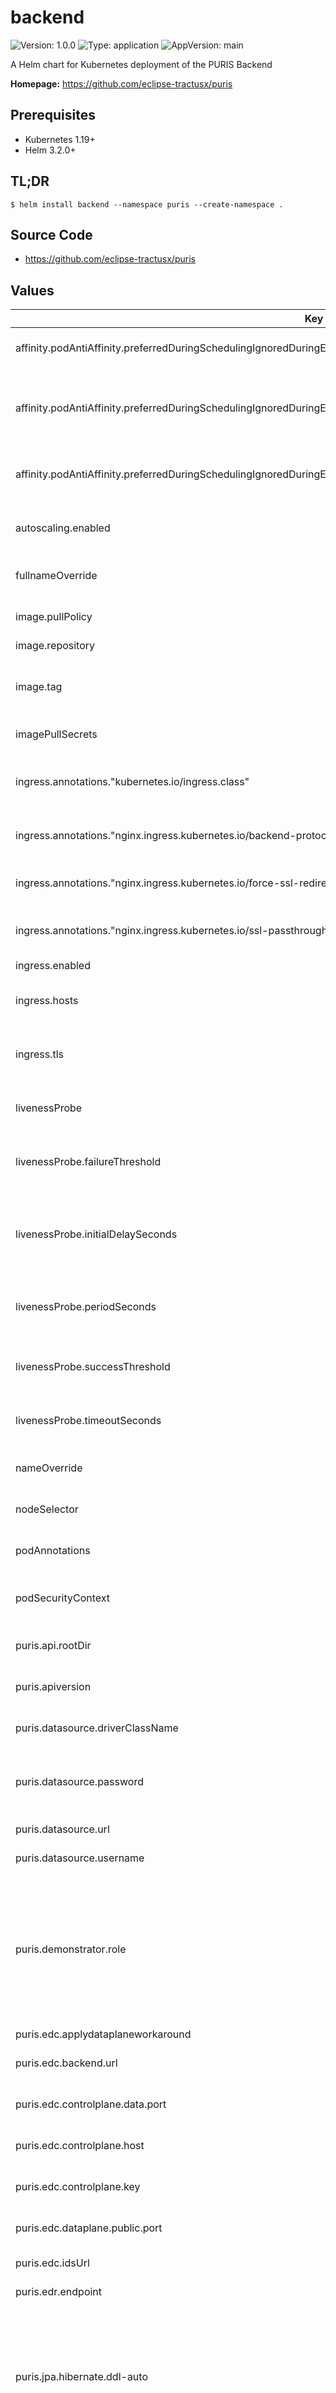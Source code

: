 # backend

![Version: 1.0.0](https://img.shields.io/badge/Version-1.0.0-informational?style=flat-square) ![Type: application](https://img.shields.io/badge/Type-application-informational?style=flat-square) ![AppVersion: main](https://img.shields.io/badge/AppVersion-main-informational?style=flat-square)

A Helm chart for Kubernetes deployment of the PURIS Backend

**Homepage:** <https://github.com/eclipse-tractusx/puris>

## Prerequisites
- Kubernetes 1.19+
- Helm 3.2.0+

## TL;DR
```shell
$ helm install backend --namespace puris --create-namespace .
```

## Source Code

* <https://github.com/eclipse-tractusx/puris>

## Values

| Key | Type | Default | Description |
|-----|------|---------|-------------|
| affinity.podAntiAffinity.preferredDuringSchedulingIgnoredDuringExecution | list | `[{"podAffinityTerm":{"labelSelector":{"matchExpressions":[{"key":"app.kubernetes.io/name","operator":"DoesNotExist"}]},"topologyKey":"kubernetes.io/hostname"},"weight":100}]` | Rules for the scheduler to find a pod |
| affinity.podAntiAffinity.preferredDuringSchedulingIgnoredDuringExecution[0].podAffinityTerm.labelSelector.matchExpressions | list | `[{"key":"app.kubernetes.io/name","operator":"DoesNotExist"}]` | Matching Expressions as key and operators for the pod affinity |
| affinity.podAntiAffinity.preferredDuringSchedulingIgnoredDuringExecution[0].podAffinityTerm.topologyKey | string | `"kubernetes.io/hostname"` | Topology key of the Kubernetes cluster |
| autoscaling.enabled | bool | `false` | Enable or disable the autoscaling of pods |
| fullnameOverride | string | `""` | Possibility to override the fullname |
| image.pullPolicy | string | `"IfNotPresent"` | THe policy for the image pull process |
| image.repository | string | `"tractusx/app-puris-backend"` |  |
| image.tag | string | `""` | Overrides the image tag whose default is the chart appVersion. |
| imagePullSecrets | list | `[]` | List of used secrets |
| ingress.annotations."kubernetes.io/ingress.class" | string | `"nginx"` | Kubernetes Ingress class annotation for direct bindings |
| ingress.annotations."nginx.ingress.kubernetes.io/backend-protocol" | string | `"HTTP"` | The backend protocol type (e.g. HTTP) |
| ingress.annotations."nginx.ingress.kubernetes.io/force-ssl-redirect" | string | `"true"` | Force redirects from HTTP to HTTPS |
| ingress.annotations."nginx.ingress.kubernetes.io/ssl-passthrough" | string | `"true"` | Pass SSL traffic to the backend ports |
| ingress.enabled | bool | `false` | Enable the Ingress |
| ingress.hosts | list | `[{"host":"home.int.demo.catena-x.net","paths":[{"path":"/","pathType":"ImplementationSpecific"}]}]` | Hosts for the Ingress controller |
| ingress.tls | list | `[{"hosts":["home.int.demo.catena-x.net"],"secretName":"tls-secret"}]` | TLS certificates for the Ingress controller |
| livenessProbe | object | `{"failureThreshold":3,"initialDelaySeconds":250,"periodSeconds":25,"successThreshold":1,"timeoutSeconds":1}` | Checks whether a pod is alive or not |
| livenessProbe.failureThreshold | int | `3` | Number of failures (threshold) for a liveness probe |
| livenessProbe.initialDelaySeconds | int | `250` | Delay in seconds after which an initial liveness probe is checked |
| livenessProbe.periodSeconds | int | `25` | Wait time in seconds between liveness probes |
| livenessProbe.successThreshold | int | `1` | Number of trys until a pod is marked alive |
| livenessProbe.timeoutSeconds | int | `1` | Timeout in seconds of the liveness probe |
| nameOverride | string | `""` | Possibility to override the name |
| nodeSelector | object | `{}` | Constrains for the node selector |
| podAnnotations | object | `{}` | Annotations added to a running pod |
| podSecurityContext | object | `{}` | Added security contexts for a pod |
| puris.api.rootDir | string | `"/catena"` | The root directory of the API |
| puris.apiversion | string | `"1.0.0"` | Current version of the puris API |
| puris.datasource.driverClassName | string | `"org.hsqldb.jdbc.JDBCDriver"` | Driver class name of the database |
| puris.datasource.password | string | `nil` | Password for the database user. Do not set a password! |
| puris.datasource.url | string | `"jdbc:hsqldb:mem:testdb;DB_CLOSE_DELAY=-1"` | URL of the database |
| puris.datasource.username | string | `"sa"` | Username of the database |
| puris.demonstrator.role | string | `nil` | Current role of the PURIS demonstrator. Default value should be empty. Can be set to "customer" or "supplier" to enable demonstration setup |
| puris.edc.applydataplaneworkaround | bool | `true` |  |
| puris.edc.backend.url | string | `"http://172.17.0.2:32084"` | URL of the EDC backend service |
| puris.edc.controlplane.data.port | int | `30091` | Data port of the EDC control plane |
| puris.edc.controlplane.host | string | `"172.17.0.2"` | IP address of the EDC control plane |
| puris.edc.controlplane.key | string | `""` | Key for the EDC control plane |
| puris.edc.dataplane.public.port | int | `30784` | Public port of the EDC data plane |
| puris.edc.idsUrl | string | `"http://plato-controlplane:8084/api/v1/ids"` | Own IDS URL of the EDC |
| puris.edr.endpoint | string | `"${my.base.url}:${server.port}/catena/edrendpoint"` | Endpoint for EDR |
| puris.jpa.hibernate.ddl-auto | string | `"create"` | Initialises SQL database with Hibernate property "create" to allow Hibernate to first drop all tables and then create new ones |
| puris.jpa.properties.hibernate.enable_lazy_load_no_trans | bool | `true` | Enables "Lazy load no trans" property to fetch of each lazy entity to open a temporary session and run inside a separate transaction |
| puris.minikube.ip | string | `"host.minikube.internal"` | IP of minikube for the EDC configuration |
| puris.my.base.url | string | `"http://localhost"` | Own base URL |
| puris.own.bpnl | string | `"BPNL1234567890ZZ"` | Own BPNL of the EDC |
| puris.own.bpns | string | `"BPNS1234567890ZZ"` | Own BPNS of the EDC |
| puris.own.edr.deletiontimer | int | `2` | Number of minutes before received authentication data of a consumer pull is removed from memory |
| puris.request.apiassetid | string | `"product-stock-request-api"` | Asset ID for request API |
| puris.request.serverendpoint | string | `"${my.base.url}:${server.port}/catena/product-stock/request"` | Endpoint of server for request |
| puris.response.apiassetid | string | `"product-stock-response-api"` | Asset ID for response API |
| puris.response.serverendpoint | string | `"${my.base.url}:${server.port}/catena/product-stock/response"` | Endpoint of server for response |
| readinessProbe | object | `{"failureThreshold":3,"initialDelaySeconds":250,"periodSeconds":25,"successThreshold":1,"timeoutSeconds":1}` | Checks if the pod is fully ready to operate |
| readinessProbe.failureThreshold | int | `3` | Number of failures (threshold) for a readiness probe |
| readinessProbe.initialDelaySeconds | int | `250` | Delay in seconds after which an initial readiness probe is checked |
| readinessProbe.periodSeconds | int | `25` | Wait time in seconds between readiness probes |
| readinessProbe.successThreshold | int | `1` | Number of trys until a pod is marked ready |
| readinessProbe.timeoutSeconds | int | `1` | Timeout in seconds of the readiness probe |
| replicaCount | int | `1` | Number of replicas of the Kubernetes deployment |
| resources.limits | object | `{"cpu":"2000m","memory":"2048Mi"}` | Maximum resource limits of CPU und memory |
| resources.requests | object | `{"cpu":"1000m","memory":"2048Mi"}` | Minimum requested resources for CPU und memory |
| securityContext | object | `{"allowPrivilegeEscalation":false,"runAsGroup":3000,"runAsNonRoot":true,"runAsUser":1000}` | Security configurations |
| securityContext.allowPrivilegeEscalation | bool | `false` | Get more privileges than the parent process |
| securityContext.runAsGroup | int | `3000` | Configures the group id of a user for a run |
| securityContext.runAsNonRoot | bool | `true` | Configures the non-root privileges for a run |
| securityContext.runAsUser | int | `1000` | Configures the user id for a run |
| service.port | int | `8081` | The port of the service |
| service.type | string | `"NodePort"` | Type of the service |
| serviceAccount.annotations | object | `{}` | Annotations to add to the service account |
| serviceAccount.create | bool | `true` | Specifies whether a service account should be created |
| serviceAccount.name | string | `""` | The name of the service account to use. If not set and create is true, a name is generated using the fullname template |
| tolerations | list | `[]` | Constrains for tolerations |

----------------------------------------------
Autogenerated from chart metadata using [helm-docs v1.11.2](https://github.com/norwoodj/helm-docs/releases/v1.11.2)
